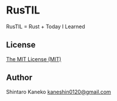 # RusTIL

RusTIL = Rust + Today I Learned

## License

[The MIT License (MIT)](http://kaneshin.mit-license.org/)

## Author

Shintaro Kaneko <kaneshin0120@gmail.com>
